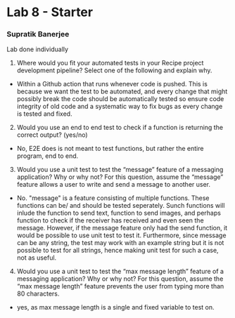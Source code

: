 # Lab 8 - Starter

### Supratik Banerjee

Lab done individually

1) Where would you fit your automated tests in your Recipe project development pipeline? Select one of the following and explain why.

 - Within a Github action that runs whenever code is pushed. This is because we want the test to be automated, and every change that might possibly break the code should be automatically tested so ensure code integrity of old code and a systematic way to fix bugs as every change is tested and fixed.


2) Would you use an end to end test to check if a function is returning the correct output? (yes/no)

- No, E2E does is not meant to test functions, but rather the entire program, end to end. 

3) Would you use a unit test to test the “message” feature of a messaging application? Why or why not? For this question, assume the “message” feature allows a user to write and send a message to another user.

- No. "message" is a feature consisting of multiple functions. These functions can be/ and should be tested seperately. Sunch functions will inlude the function to send text, function to send images, and perhaps function to check if the receiver has received and even seen the message. However, if the message feature only had the send function, it would be possible to use unit test to test it. Furthermore, since message can be any string, the test may work with an example string but it is not possible to test for all strings, hence making unit test for such a case, not as useful.


4) Would you use a unit test to test the “max message length” feature of a messaging application? Why or why not? For this question, assume the “max message length” feature prevents the user from typing more than 80 characters.

- yes, as max message length is a single and fixed variable to test on. 
